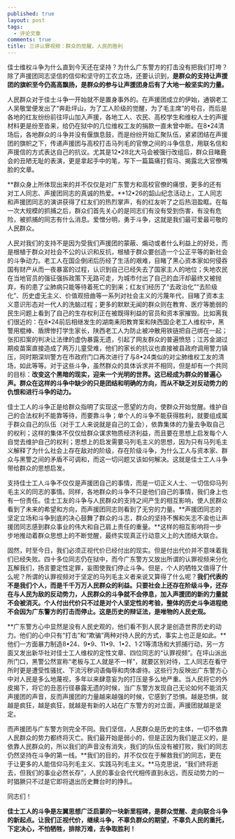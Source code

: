 ```yaml
---
published: true
layout: post
tags:
  - 评论文章
comments: true
title: 三评认罪视频：群众的觉醒，人民的胜利
---
```

佳士维权斗争为什么直到今天还在坚持？为什么广东警方的打击没有把我们打垮？除了声援团同志坚信的信仰和坚守的工农立场，还要认识到，**是群众的支持让声援团的旗帜至今仍高高飘扬，是群众的参与让声援团身后有了大地一般坚实的力量。**

人民群众对于佳士斗争一开始就不是置身事外的。在声援团成立的伊始，通钢老工人吴敬堂便发出了“奔赴坪山，为了工人阶级的觉醒，为了毛主席”的号召，而后是各地的红友纷纷前往坪山加入声援，各地工人、农民、高校学生和维权人士的声援材料更是纷至沓来，给仍在狱中的几位维权工友的捐款一直未曾中断。在8•24清场后，各地群众的斗争并没有偃旗息鼓，而是纷纷开始汇聚队伍，紧紧团结在声援团的旗帜之下，传递声援团与高校打击马列毛的官僚之间的斗争信息，用联名信和声援信的方式表达自己的抗议。尤其是12•28北大马会被强行改组后，群众目睹鹿会的丑陋无耻的表演，更是拿起手中的笔，写下一篇篇痛打假马、揭露北大官僚嘴脸的文章。

**群众身上所体现出来的并不仅仅是对广东警方和高校官僚的痛恨，更多的还有对工人同志、声援团同志的真诚的热爱。**12•26的韶山纪念活动上，工人同志和声援团同志的演讲获得了红友们的热烈掌声，有的红友听了之后热泪盈眶。在每一次大规模的抓捕之后，群众们首先关心的是同志们有没有受到伤害，有没有危险，被抓捕的同志有什么消息。爱憎分明，勇于斗争，这就是我们最可爱最可敬的人民群众。

人民对我们的支持不是因为受我们声援团的蒙蔽、煽动或者什么利益上的好处，而是根植于群众对社会不公的认识和反抗，根植于群众要创造一个公正平等的新社会的斗争动力。老工人在国企倒闭后历经了生活的艰难，目睹了黑心资本家如何侵吞国有财产从而一夜暴富的过程，认识到自己已经失去了国家主人的地位；失地农民在当地官员的强征强拆政策下无路可走，为城市付出了自己的血汗却最终又被抛弃，有的患了尘肺病只能等待着死亡的到来；红友们经历了“去政治化”“去阶级化”、历史虚无主义、价值观扭曲等一系列对社会主义的污蔑年代，目睹了资本主义意识形态对一代人的洗脑过程；更多的默默无闻的群众则在教育、医疗等脆弱的民生问题上看到了自己的生存权利正在被既得利益的官员和资本家摧毁。比如离我们很近的：在8•24前后相继发生的湖南耒阳教育案和陕西国企老工人维权中，黑警用棍棒、盾牌惨打学生家长，陕西老工人为防止被冲散用铁链把自己绑在一起；张扣扣案的判决让法律的虚伪暴露无遗，引起了网友群众的普遍愤怒；江苏金湖过期疫苗案直接造成了两万儿童受难，他们的家长的抗议也直接被县政府调用警力镇压，同时期深圳警方在市政府门口再次进行了与8•24类似的对尘肺维权工友的清场，如此等等。对于这些斗争，虽然群众的具体诉求并不相同，但是却有一个共同的目标：**改变这个黑暗的现实，迎来一个光明的世界。这已经成为群众的普遍心声。群众在这样的斗争中缺少的只是团结和明确的方向，而从不缺乏对反动势力的仇恨和进行斗争的动力。**

佳士工人的斗争正是给群众指明了实现这一愿望的方向，使群众开始觉醒。维护自己的合法权利不能靠等待，而要靠斗争；单个人的斗争不能获得胜利，就要组成属于群众自己的队伍（对于工人来说就是自己的工会），依靠集体的力量去争取自己的权利；这样的集体不仅仅给群众谋求物质经济利益，而且要在思想上启发每个人自觉去维护自己的权利；思想上的启发需要马列毛主义的思想，因为只有马列毛主义解释了为什么社会上存在敌对的阶级，存在阶级斗争，为什么工人与资本家、群众与黑警之间的矛盾不可调和，而这一切问题又该如何解决。这就是佳士工人斗争带给群众的思想启发。

支持佳士工人斗争不仅仅是声援团自己的事情，而是一切正义人士、一切信仰马列毛主义的同志的事情。同样，各地群众的斗争不只是他们自己的事情，我们身上也有一份责任。佳士工友的斗争与人民群众的支持之间产生的相互影响，使人民群众看到了未来的希望和方向，而声援团同志则看到了无穷的力量。**声援团同志的坚定立场和斗争到底的决心鼓舞了群众的斗志，群众的坚持不懈和矢志不渝也让声援团同志感到群众事业的伟大和自己肩上责任的重量。**这样的相互影响将一步步地推动着群众思想上的不断觉醒，最终实现真正行动意义上的大团结大联合。

固然，时至今日，我们必须正视代价已经付出的现实。但是付出代价并不意味着我们已经失败。四十多位同志仍在狱中，而今广东警方又放出所谓的认罪视频来分化瓦解我们，扬言要定性定罪，妄图使我们停止斗争。但是，个人的牺牲又值得了什么呢？所谓的认罪视频对于坚定的马列毛主义者来说又算得了什么呢？**我们代表的不是我们个人，而是千千万万人民群众的利益。只要社会上还存在阶级斗争，还存在与人民为敌的反动势力，人民群众的斗争就不会停息，加入声援团的新的力量就不会被消灭。个人付出代价只不过是对个人坚定性的考验，整体的历史斗争进程绝不会因为广东警方的打击而停止。这是历史的辩证法，是唯物的人民史观。**

**广东警方心中显然是没有人民史观的，他们看不到人民才是创造世界历史的动力。他们的心中只有“打击”和“欺骗”两种对待人民的方式，事实上也正是如此。**他们一方面暴力制造8•24、9•9、11•9、1•2、1·21等清场和大抓捕行动，另一方面又发出新华社对佳士工人维权的定性文章、四位同志的“认罪视频”。在坪山派出所门口，黑警公然宣称“老板与工人就是不一样”，就要区别对待，工人同志在看守所时更是遭受性骚扰、下流污秽词语侮辱和肉体虐待。这些行为反映出广东警方心中对人民是多么地蔑视，多年以来肆意妄为的打压是多么地严重。当人民将它的外皮揭下，将它的丑恶行径暴露无遗的时候，当广东警方发现自己无论如何不能消灭声援团的声音，反而声援团的力量越来越强的时候，它感到了恐惧。越是恐惧，就越是疯狂，越是疯狂，就越是有新的人站在广东警方的对立面，声援团就越是坚定。

而声援团与广东警方则完全不同。我们坚信，人民群众是历史的主体，一切不依靠人民群众的势力都终将灭亡。我们最开始是弱小的，但是正因为我们是正义的，是依靠人民群众的，所以我们的声音没有消失，我们的队伍没有被打败，我们的同志仍然坚持在斗争的第一线。**我们的目的，并不仅仅在于解救我们的同志，更在于让更多的人能信仰马列毛主义、实践马列毛主义。**马克思说，“我们终将逝去，但我们的事业必然长存”，人民的事业会代代相传直到永远，而反动势力的一时猖獗只不过是它即将退出历史舞台时的挣扎。

同志们！

**佳士工人的斗争是左翼思想广泛启蒙的一块新里程碑，是群众觉醒、走向联合斗争的新起点。让我们正视代价，继续斗争，不辜负群众的期望，不辜负人民的重托，下定决心，不怕牺牲，排除万难，去争取胜利！**
